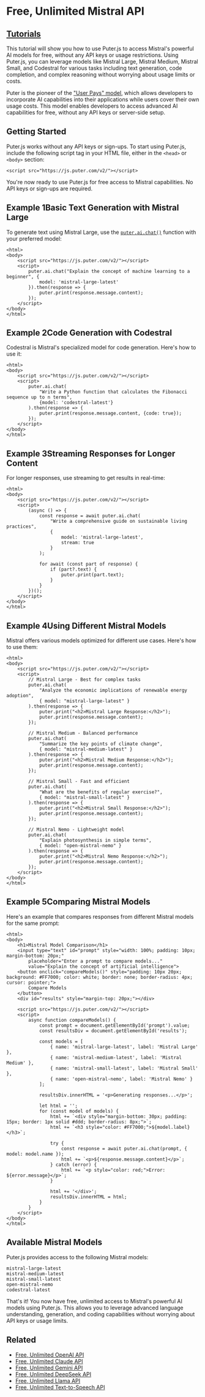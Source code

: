 # Free, Unlimited Mistral API
[Tutorials](https://developer.puter.com/tutorials/)
------------------------

This tutorial will show you how to use Puter.js to access Mistral's powerful AI models for free, without any API keys or usage restrictions. Using Puter.js, you can leverage models like Mistral Large, Mistral Medium, Mistral Small, and Codestral for various tasks including text generation, code completion, and complex reasoning without worrying about usage limits or costs.

Puter is the pioneer of the ["User Pays" model](https://docs.puter.com/user-pays-model/), which allows developers to incorporate AI capabilities into their applications while users cover their own usage costs. This model enables developers to access advanced AI capabilities for free, without any API keys or server-side setup.

Getting Started
---------------

Puter.js works without any API keys or sign-ups. To start using Puter.js, include the following script tag in your HTML file, either in the `<head>` or `<body>` section:

```
<script src="https://js.puter.com/v2/"></script>

```


You're now ready to use Puter.js for free access to Mistral capabilities. No API keys or sign-ups are required.

Example 1Basic Text Generation with Mistral Large
-------------------------------------------------

To generate text using Mistral Large, use the [`puter.ai.chat()`](https://docs.puter.com/AI/chat/) function with your preferred model:

```
<html>
<body>
    <script src="https://js.puter.com/v2/"></script>
    <script>
        puter.ai.chat("Explain the concept of machine learning to a beginner", {
            model: 'mistral-large-latest'
        }).then(response => {
            puter.print(response.message.content);
        });
    </script>
</body>
</html>

```


Example 2Code Generation with Codestral
---------------------------------------

Codestral is Mistral's specialized model for code generation. Here's how to use it:

```
<html>
<body>
    <script src="https://js.puter.com/v2/"></script>
    <script>
        puter.ai.chat(
            "Write a Python function that calculates the Fibonacci sequence up to n terms", 
            {model: 'codestral-latest'}
        ).then(response => {
            puter.print(response.message.content, {code: true});
        });
    </script>
</body>
</html>

```


Example 3Streaming Responses for Longer Content
-----------------------------------------------

For longer responses, use streaming to get results in real-time:

```
<html>
<body>
    <script src="https://js.puter.com/v2/"></script>
    <script>
        (async () => {
            const response = await puter.ai.chat(
                "Write a comprehensive guide on sustainable living practices", 
                {
                    model: 'mistral-large-latest',
                    stream: true
                }
            );
            
            for await (const part of response) {
                if (part?.text) {
                    puter.print(part.text);
                }
            }
        })();
    </script>
</body>
</html>

```


Example 4Using Different Mistral Models
---------------------------------------

Mistral offers various models optimized for different use cases. Here's how to use them:

```
<html>
<body>
    <script src="https://js.puter.com/v2/"></script>
    <script>
        // Mistral Large - Best for complex tasks
        puter.ai.chat(
            "Analyze the economic implications of renewable energy adoption",
            { model: "mistral-large-latest" }
        ).then(response => {
            puter.print("<h2>Mistral Large Response:</h2>");
            puter.print(response.message.content);
        });

        // Mistral Medium - Balanced performance
        puter.ai.chat(
            "Summarize the key points of climate change",
            { model: "mistral-medium-latest" }
        ).then(response => {
            puter.print("<h2>Mistral Medium Response:</h2>");
            puter.print(response.message.content);
        });

        // Mistral Small - Fast and efficient
        puter.ai.chat(
            "What are the benefits of regular exercise?",
            { model: "mistral-small-latest" }
        ).then(response => {
            puter.print("<h2>Mistral Small Response:</h2>");
            puter.print(response.message.content);
        });

        // Mistral Nemo - Lightweight model
        puter.ai.chat(
            "Explain photosynthesis in simple terms",
            { model: "open-mistral-nemo" }
        ).then(response => {
            puter.print("<h2>Mistral Nemo Response:</h2>");
            puter.print(response.message.content);
        });
    </script>
</body>
</html>

```


Example 5Comparing Mistral Models
---------------------------------

Here's an example that compares responses from different Mistral models for the same prompt:

```
<html>
<body>
    <h1>Mistral Model Comparison</h1>
    <input type="text" id="prompt" style="width: 100%; padding: 10px; margin-bottom: 20px;" 
        placeholder="Enter a prompt to compare models..." 
        value="Explain the concept of artificial intelligence">
    <button onclick="compareModels()" style="padding: 10px 20px; background: #FF7000; color: white; border: none; border-radius: 4px; cursor: pointer;">
        Compare Models
    </button>
    <div id="results" style="margin-top: 20px;"></div>

    <script src="https://js.puter.com/v2/"></script>
    <script>
        async function compareModels() {
            const prompt = document.getElementById('prompt').value;
            const resultsDiv = document.getElementById('results');
            
            const models = [
                { name: 'mistral-large-latest', label: 'Mistral Large' },
                { name: 'mistral-medium-latest', label: 'Mistral Medium' },
                { name: 'mistral-small-latest', label: 'Mistral Small' },
                { name: 'open-mistral-nemo', label: 'Mistral Nemo' }
            ];
            
            resultsDiv.innerHTML = '<p>Generating responses...</p>';
            
            let html = '';
            for (const model of models) {
                html += `<div style="margin-bottom: 30px; padding: 15px; border: 1px solid #ddd; border-radius: 8px;">`;
                html += `<h3 style="color: #FF7000;">${model.label}</h3>`;
                
                try {
                    const response = await puter.ai.chat(prompt, { model: model.name });
                    html += `<p>${response.message.content}</p>`;
                } catch (error) {
                    html += `<p style="color: red;">Error: ${error.message}</p>`;
                }
                
                html += '</div>';
                resultsDiv.innerHTML = html;
            }
        }
    </script>
</body>
</html>

```


Available Mistral Models
------------------------

Puter.js provides access to the following Mistral models:

```
mistral-large-latest
mistral-medium-latest
mistral-small-latest
open-mistral-nemo
codestral-latest

```


That's it! You now have free, unlimited access to Mistral's powerful AI models using Puter.js. This allows you to leverage advanced language understanding, generation, and coding capabilities without worrying about API keys or usage limits.

Related
-------

*   [Free, Unlimited OpenAI API](https://developer.puter.com/tutorials/free-unlimited-openai-api)
*   [Free, Unlimited Claude API](https://developer.puter.com/tutorials/free-unlimited-claude-35-sonnet-api)
*   [Free, Unlimited Gemini API](https://developer.puter.com/tutorials/free-gemini-api)
*   [Free, Unlimited DeepSeek API](https://developer.puter.com/tutorials/free-unlimited-deepseek-api)
*   [Free, Unlimited Llama API](https://developer.puter.com/tutorials/free-unlimited-llama-api)
*   [Free, Unlimited Text-to-Speech API](https://developer.puter.com/tutorials/free-unlimited-text-to-speech-api)